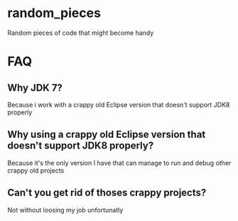 # random_pieces
Random pieces of code that might become handy


# FAQ

## Why JDK 7?
Because i work with a crappy old Eclipse version that doesn't support JDK8 properly

## Why using a crappy old Eclipse version that doesn't support JDK8 properly?
Because it's the only version I have that can manage to run and debug other crappy old projects

## Can't you get rid of thoses crappy projects?
Not without loosing my job unfortunatly 